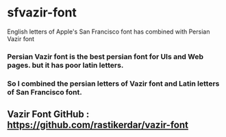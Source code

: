 # sfvazir-font
 English letters of Apple's San Francisco font has combined with Persian Vazir font

### Persian Vazir font is the best persian font for UIs and Web pages. but it has poor latin letters.
### So I combined the persian letters of Vazir font and Latin letters of San Francisco font.

## Vazir Font GitHub : https://github.com/rastikerdar/vazir-font
